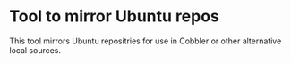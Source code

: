 # Tool to mirror Ubuntu repos

This tool mirrors Ubuntu repositries for use in Cobbler or other alternative local
sources.


